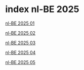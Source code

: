 # index nl-BE 2025

<a href="./01">nl-BE 2025 01</a>

<a href="./02">nl-BE 2025 02</a>

<a href="./03">nl-BE 2025 03</a>

<a href="./04">nl-BE 2025 04</a>

<a href="./05">nl-BE 2025 05</a>
